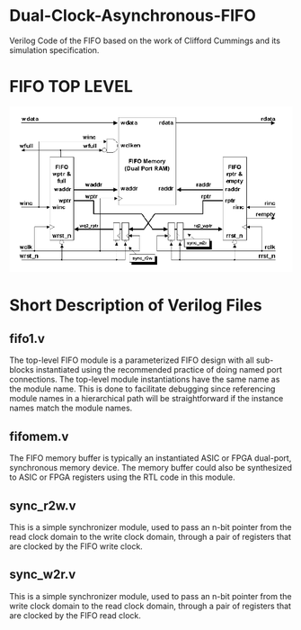 # Dual-Clock-Asynchronous-FIFO
Verilog Code of the FIFO based on the work of Clifford Cummings and its simulation specification.

#  FIFO TOP LEVEL 
![alt text](https://github.com/siddhant23tomar/Dual-Clock-Asynchronous-FIFO/blob/main/FIFO_TOP_LEVEL.png?raw=true)


# Short Description of Verilog Files 

## fifo1.v 

The top-level FIFO module is a parameterized FIFO design with all sub-blocks instantiated using the recommended
practice of doing named port connections. The top-level module instantiations have the same name as the module name. 
This is done to facilitate debugging since referencing module names in a hierarchical path will be straightforward 
if the instance names match the module names.

## fifomem.v 

The FIFO memory buffer is typically an instantiated ASIC or FPGA dual-port, synchronous memory device. The
memory buffer could also be synthesized to ASIC or FPGA registers using the RTL code in this module.

## sync_r2w.v

This is a simple synchronizer module, used to pass an n-bit pointer from the read clock domain to the write clock
domain, through a pair of registers that are clocked by the FIFO write clock.

## sync_w2r.v

This is a simple synchronizer module, used to pass an n-bit pointer from the write clock domain to the read clock
domain, through a pair of registers that are clocked by the FIFO read clock.



